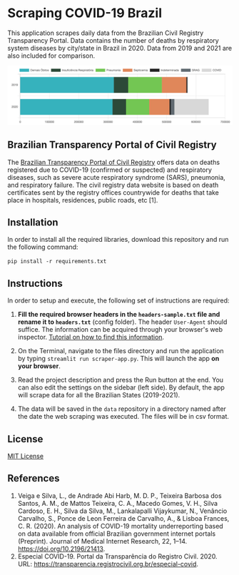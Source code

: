 # Scraping COVID-19 Brazil
This application scrapes daily data from the Brazilian Civil Registry Transparency Portal. Data contains the number of deaths by respiratory system diseases by city/state in Brazil in 2020. Data from 2019 and 2021 are also included for comparison.

<img src="images/sample-plot-ptrc.png" title="Github Logo">



## Brazilian Transparency Portal of Civil Registry

 The [Brazilian Transparency Portal of Civil Registry](https://transparencia.registrocivil.org.br/especial-covid) offers data on deaths registered due to COVID-19 (confirmed or suspected) and respiratory diseases, such as severe acute respiratory syndrome (SARS), pneumonia, and respiratory failure. The civil registry data website is based on death certificates sent by the registry offices countrywide for deaths that take place in hospitals, residences, public roads, etc [1].



## Installation

In order to install all the required libraries, download this repository and run the following command:

`pip install -r requirements.txt`



## Instructions

In order to setup and execute, the following set of instructions are required:

1. **Fill the required browser headers in the `headers-sample.txt` file and rename it to `headers.txt`** (config folder). The header `User-Agent` should suffice. The information can be acquired through your browser's web inspector. [Tutorial on how to find this information](https://mkyong.com/computer-tips/how-to-view-http-headers-in-google-chrome/).

2. On the Terminal, navigate to the files directory and run the application by typing `streamlit run scraper-app.py`. This will launch the app **on your browser**.

3. Read the project description and press the Run button at the end. You can also edit the settings on the sidebar (left side). By default, the app will scrape data for all the Brazilian States (2019-2021).

4. The data will be saved in the `data` repository in a directory named after the date the web scraping was executed. The files will be in csv format.



## License

[MIT License](https://github.com/andrematte/scraping-covid19-brazil/blob/master/LICENSE)



## References
1. Veiga e Silva, L., de Andrade Abi Harb, M. D. P., Teixeira Barbosa dos Santos, A. M., de Mattos Teixeira, C. A., Macedo Gomes, V. H., Silva Cardoso, E. H., Silva da Silva, M., Lankalapalli Vijaykumar, N., Venâncio Carvalho, S., Ponce de Leon Ferreira de Carvalho, A., & Lisboa Frances, C. R. (2020). An analysis of COVID-19 mortality underreporting based on data available from official Brazilian government internet portals (Preprint). Journal of Medical Internet Research, 22, 1–14. https://doi.org/10.2196/21413.
2. Especial COVID-19. Portal da Transparência do Registro Civil. 2020. URL: https://transparencia.registrocivil.org.br/especial-covid. 





